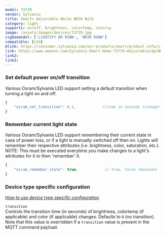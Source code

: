 ```yaml
---
model: 73739
vendor: Sylvania
title: Smart+ Adjustable White BR30 Bulb
category: light
supports: on/off, brightness, colortemp, colorxy
image: /assets/images/devices/73739.jpg
zigbeemodel: ['LIGHTIFY BR RGBW', 'BR30 RGBW']
compatible: [z2m]
mlink: https://consumer.sylvania.com/our-products/smart/product-info/zigbee/smart-zigbee-adjustable-white-br30-bulb/index.jsp
link: https://www.amazon.com/Sylvania-Smart-Home-73739-Adjustable/dp/B0196M5YAS
link2: 
link3: 
---
```

### Set default power on/off transition
Various Osram/Sylvania LED support setting a default transition when turning a light on and off.
```js
{
    "osram_set_transition": 0.1,            //time in seconds (integer or float)
}
```

### Remember current light state
Various Osram/Sylvania LED support remembering their current state in case of power loss, or if a light
is manually switched off then on. Lights will remember their respective attributes
(i.e. brightness, color, saturation, etc.).
NOTE: This must be executed everytime you make changes to a light's attributes for it to then 'remember' it.
```js
{
    "osram_remember_state": true,            // true, false (boolean)
}
```


### Device type specific configuration
*[How to use device type specific configuration](https://www.zigbee2mqtt.io/information/configuration)*


`transition`   
Controls the transition time (in seconds) of brightness,
colortemp (if applicable) and color (if applicable) changes. Defaults to `0` (no transition).
Note that this value is overridden if a `transition` value is present in the MQTT command payload. 
